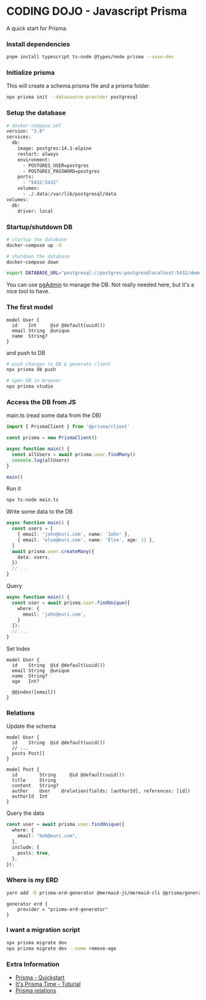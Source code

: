 # CODING DOJO - Javascript Prisma

A quick start for Prisma.

### Install dependencies

```bash
pnpm install typescript ts-node @types/node prisma --save-dev
```

### Initialize prisma

This will create a schema.prisma file and a prisma folder.

```bash
npx prisma init --datasource-provider postgresql
```

### Setup the database

```bash
# docker-compose.yml
version: "3.8"
services:
  db:
    image: postgres:14.1-alpine
    restart: always
    environment:
      - POSTGRES_USER=postgres
      - POSTGRES_PASSWORD=postgres
    ports:
      - "5432:5432"
    volumes:
      - ./.data:/var/lib/postgresql/data
volumes:
  db:
    driver: local
```

### Startup/shutdown DB

```bash
# startup the database
docker-compose up -d

# shutdown the database
docker-compose down
```

```bash
export DATABASE_URL="postgresql://postgres:postgres@localhost:5432/demo"
```

You can use [pgAdmin](https://www.pgadmin.org/) to manage the DB. Not really needed here, but it's a nice tool to have.

### The first model

```
model User {
  id    Int     @id @default(uuid())
  email String  @unique
  name  String?
}
```

and push to DB

```bash
# push changes to DB & generate client
npx prisma db push

# open DB in browser
npx prisma studio
```

### Access the DB from JS

main.ts (read some data from the DB)

```ts
import { PrismaClient } from '@prisma/client'

const prisma = new PrismaClient()

async function main() {
  const allUsers = await prisma.user.findMany()
  console.log(allUsers)
}

main()
```

Run it

```bash
npx ts-node main.ts
```

Write some data to the DB

```ts
async function main() {
  const users = [
    { email: 'john@euri.com', name: 'John' },
    { email: 'else@euri.com', name: 'Else', age: 12 },
  ]
  await prisma.user.createMany({
    data: users,
  })
  // ...
}
```

Query 

```ts
async function main() {
  const user = await prisma.user.findUnique({
    where: {
      email: 'john@euri.com',
    }
  });
  // ...
}
```

Set Index

```
model User {
  id    String  @id @default(uuid())
  email String  @unique
  name  String?
  age   Int?

  @@index([email])
}
```

### Relations

Update the schema

```
model User {
  id    String  @id @default(uuid())
  // ...
  posts Post[]
}

model Post {
  id        String     @id @default(uuid())
  title     String
  content   String?
  author    User    @relation(fields: [authorId], references: [id])
  authorId  Int
}
```

Query the data

```ts
const user = await prisma.user.findUnique({
  where: {
    email: "bob@euri.com",
  },
  include: {
    posts: true,
  },
});
```

### Where is my ERD

```bash
yarn add -D prisma-erd-generator @mermaid-js/mermaid-cli @prisma/generator-helper
```

```
generator erd {
    provider = "prisma-erd-generator"
}
```

### I want a migration script

```bash
npx prisma migrate dev
npx prisma migrate dev --name remove-age
```

### Extra Information

- [Prisma - Quickstart](https://www.prisma.io/docs/getting-started/quickstart)
- [It's Prisma Time - Tuturial](https://dev.to/this-is-learning/its-prisma-time-introduction-3a3h)
- [Prisma relations](https://medium.com/yavar/prisma-relations-2ea20c42f616)
